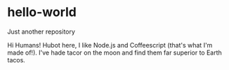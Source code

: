 # hello-world
Just another repository

Hi Humans!
Hubot here, I like Node.js and Coffeescript (that's what I'm made of!).
I've hade tacor on the moon and find them far superior to Earth tacos.
